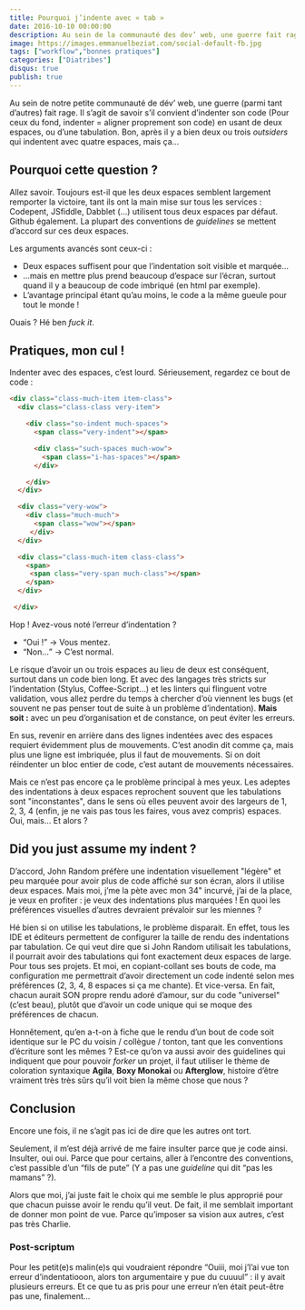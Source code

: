 ```yaml
---
title: Pourquoi j’indente avec « tab »
date: 2016-10-10 00:00:00
description: Au sein de la communauté des dev’ web, une guerre fait rage pour savoir s’il convient d’indenter son code avec deux espaces ou une tabulation.
image: https://images.emmanuelbeziat.com/social-default-fb.jpg
tags: ["workflow","bonnes pratiques"]
categories: ["Diatribes"]
disqus: true
publish: true
---
```


Au sein de notre petite communauté de dév’ web, une guerre (parmi tant d’autres) fait rage. Il s’agit de savoir s’il convient d’indenter son code (Pour ceux du fond, indenter = aligner proprement son code) en usant de deux espaces, ou d’une tabulation. Bon, après il y a bien deux ou trois <i lang="en">outsiders</i> qui indentent avec quatre espaces, mais ça…

## Pourquoi cette question ?

Allez savoir. Toujours est-il que les deux espaces semblent largement remporter la victoire, tant ils ont la main mise sur tous les services : Codepent, JSfiddle, Dabblet (…) utilisent tous deux espaces par défaut. Github également. La plupart des conventions de _guidelines_ se mettent d’accord sur ces deux espaces.

Les arguments avancés sont ceux-ci :
- Deux espaces suffisent pour que l’indentation soit visible et marquée…
- …mais en mettre plus prend beaucoup d’espace sur l’écran, surtout quand il y a beaucoup de code imbriqué (en html par exemple).
- L’avantage principal étant qu’au moins, le code a la même gueule pour tout le monde !

Ouais ? Hé ben _fuck it_.

## Pratiques, mon cul !

Indenter avec des espaces, c’est lourd. Sérieusement, regardez ce bout de code :

```html
<div class="class-much-item item-class">
  <div class="class-class very-item">

    <div class="so-indent much-spaces">
      <span class="very-indent"></span>

	  <div class="such-spaces much-wow">
	    <span class="i-has-spaces"></span>
	  </div>

	</div>
  </div>

  <div class="very-wow">
    <div class="much-much">
	  <span class="wow"></span>
	 </div>
  </div>

  <div class="class-much-item class-class">
    <span>
	 <span class="very-span much-class"></span>
	</span>
  </div>

 </div>
```

Hop ! Avez-vous noté l’erreur d’indentation ?
- <q>Oui !</q> → Vous mentez.
- <q>Non…</q> → C’est normal.

Le risque d’avoir un ou trois espaces au lieu de deux est conséquent, surtout dans un code bien long. Et avec des langages très stricts sur l’indentation (Stylus, Coffee-Script…) et les linters qui flinguent votre validation, vous allez perdre du temps à chercher d’où viennent les bugs (et souvent ne pas penser tout de suite à un problème d’indentation). **Mais soit :** avec un peu d’organisation et de constance, on peut éviter les erreurs.

En sus, revenir en arrière dans des lignes indentées avec des espaces requiert évidemment plus de mouvements. C’est anodin dit comme ça, mais plus une ligne est imbriquée, plus il faut de mouvements. Si on doit réindenter un bloc entier de code, c’est autant de mouvements nécessaires.

Mais ce n’est pas encore ça le problème principal à mes yeux. Les adeptes des indentations à deux espaces reprochent souvent que les tabulations sont "inconstantes", dans le sens où elles peuvent avoir des largeurs de 1, 2, 3, 4 (enfin, je ne vais pas tous les faires, vous avez compris) espaces. Oui, mais… Et alors ?

## Did you just assume my indent ?

D’accord, John Random préfère une indentation visuellement "légère" et peu marquée pour avoir plus de code affiché sur son écran, alors il utilise deux espaces. Mais moi, j’me la pète avec mon 34" incurvé, j’ai de la place, je veux en profiter : je veux des indentations plus marquées ! En quoi les préférences visuelles d’autres devraient prévaloir sur les miennes ?

Hé bien si on utilise les tabulations, le problème disparait. En effet, tous les IDE et éditeurs permettent de configurer la taille de rendu des indentations par tabulation. Ce qui veut dire que si John Random utilisait les tabulations, il pourrait avoir des tabulations qui font exactement deux espaces de large. Pour tous ses projets. Et moi, en copiant-collant ses bouts de code, ma configuration me permettrait d’avoir directement un code indenté selon mes préférences (2, 3, 4, 8 espaces si ça me chante). Et vice-versa. En fait, chacun aurait SON propre rendu adoré d’amour, sur du code "universel" (c’est beau), plutôt que d’avoir un code unique qui se moque des préférences de chacun.

Honnêtement, qu’en a-t-on à fiche que le rendu d’un bout de code soit identique sur le PC du voisin / collègue / tonton, tant que les conventions d’écriture sont les mêmes ? Est-ce qu’on va aussi avoir des guidelines qui indiquent que pour pouvoir _forker_ un projet, il faut utiliser le thème de coloration syntaxique **Agila**, **Boxy Monokai** ou **Afterglow**, histoire d’être vraiment très très sûrs qu’il voit bien la même chose que nous ?

## Conclusion

Encore une fois, il ne s’agit pas ici de dire que les autres ont tort.

Seulement, il m’est déjà arrivé de me faire insulter parce que je code ainsi. Insulter, oui oui. Parce que pour certains, aller à l’encontre des conventions, c’est passible d’un <q>fils de pute</q> (Y a pas une _guideline_ qui dit <q>pas les mamans</q> ?).

Alors que moi, j’ai juste fait le choix qui me semble le plus approprié pour que chacun puisse avoir le rendu qu’il veut. De fait, il me semblait important de donner mon point de vue. Parce qu’imposer sa vision aux autres, c’est pas très Charlie.

### Post-scriptum

Pour les petit(e)s malin(e)s qui voudraient répondre <q>Ouiii, moi j’l’ai vue ton erreur d’indentatiooon, alors ton argumentaire y pue du cuuuul</q> : il y avait plusieurs erreurs. Et ce que tu as pris pour une erreur n’en était peut-être pas une, finalement…
